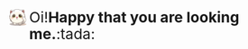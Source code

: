 <div style="position:relative">
<img src="./hello.png" style="width:30px;height: 30px;position: absolute">
<span style="display: inline-block;line-height: 30px;position: absolute;left: 35px;top:0;font-size: 26px">Oi!<b>Happy that you are looking me.</b>:tada:</span>
</div>
